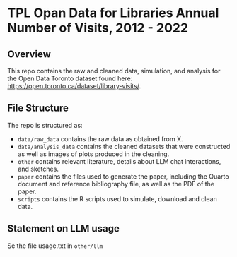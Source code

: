 # TPL Opan Data for Libraries Annual Number of Visits, 2012 - 2022

## Overview

This repo contains the raw and cleaned data, simulation, and analysis for the Open Data Toronto dataset found here: https://open.toronto.ca/dataset/library-visits/.

## File Structure

The repo is structured as:

-   `data/raw_data` contains the raw data as obtained from X.
-   `data/analysis_data` contains the cleaned datasets that were constructed as well as images of plots produced in the cleaning.
-   `other` contains relevant literature, details about LLM chat interactions, and sketches.
-   `paper` contains the files used to generate the paper, including the Quarto document and reference bibliography file, as well as the PDF of the paper. 
-   `scripts` contains the R scripts used to simulate, download and clean data.


## Statement on LLM usage

Se the file usage.txt in `other/llm`


